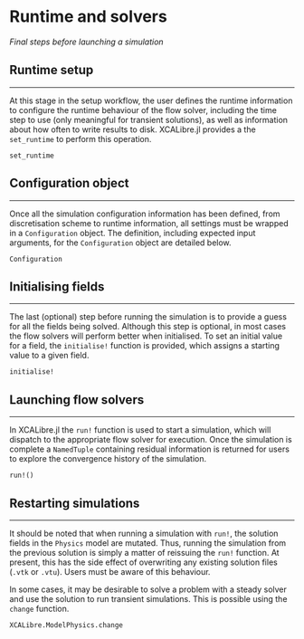 # Runtime and solvers
*Final steps before launching a simulation*

## Runtime setup
---

At this stage in the setup workflow, the user defines the runtime information to configure the runtime behaviour of the  flow solver, including the time step to use (only meaningful for transient solutions), as well as information about how often to write results to disk. XCALibre.jl provides a the `set_runtime` to perform this operation. 

```@docs; canonical=false
set_runtime
```

## Configuration object
---

Once all the simulation configuration information has been defined, from discretisation scheme to runtime information, all settings must be wrapped in a `Configuration` object. The definition, including expected input arguments, for the `Configuration` object are detailed below.

```@docs; canonical=false
Configuration
```

## Initialising fields
---

The last (optional) step before running the simulation is to provide a guess for all the fields being solved. Although this step is optional, in most cases the flow solvers will perform better when initialised. To set an initial value for a field, the `initialise!` function is provided, which assigns a starting value to a given field.

```@docs; canonical=false
initialise!
```

## Launching flow solvers
---

In XCALibre.jl the `run!` function is used to start a simulation, which will dispatch to the appropriate flow solver for execution. Once the simulation is complete a `NamedTuple` containing residual information is returned for users to explore the convergence history of the simulation. 

```@docs; canonical=false
run!()
```

## Restarting simulations
---

It should be noted that when running a simulation with `run!`, the solution fields in the `Physics` model are mutated. Thus, running the simulation from the previous solution is simply a matter of reissuing the `run!` function. At present, this has the side effect of overwriting any existing solution files (`.vtk` or `.vtu`). Users must be aware of this behaviour.

In some cases, it may be desirable to solve a problem with a steady solver and use the solution to run transient simulations. This is possible using the `change` function.

```@docs; canonical=false
XCALibre.ModelPhysics.change
```